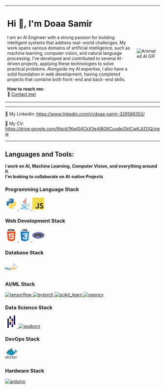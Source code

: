 <table align="center">
<tr>
<td>
<h1>Hi 👋, I'm Doaa Samir</h1>

<p>
  I am an AI Engineer with a strong passion for building intelligent systems that address real-world challenges. My work spans various domains of artificial intelligence, such as machine learning, computer vision, and natural language processing. I’ve developed and contributed to several AI-driven projects, applying these technologies to solve practical problems. Alongside my AI expertise, I also have a solid foundation in web development, having completed projects that combine both front-end and back-end skills.
</p>

<p>
  <strong>How to reach me:</strong><br>
  📧 <a href="mailto:doaa18900@gmail.com">Contact me!</a>
</p>
</td>
<td>
<img src="https://github.com/user-attachments/assets/0519f1ff-f846-4fab-8e62-f7aad9fa86fa" alt="Animated AI GIF" width="300" />
</td>
</tr>
</table>

---

<p align="left">
  🔗 My LinkedIn: <a href="https://www.linkedin.com/in/doaa-samir-70b4a0378/" target="_blank">https://www.linkedin.com/in/doaa-samir-329588352/</a>
</p>

<p align="left">
  📄 My CV: <a href="https://drive.google.com/file/d/1PhVTRikZNdlCQEdh23jrT77M1GOMkC2w/view?usp=sharing" target="_blank">https://drive.google.com/file/d/1Kwl04CkX3e4iBGKCuudelZktCwKJtZOQ/view</a>
</p>


---

## Languages and Tools:

**I work on AI, Machine Learning, Computer Vision, and everything around it.**  
**I'm looking to collaborate on AI-native Projects**

### Programming Language Stack
<p align="left">
  <a href="https://www.python.org" target="_blank" rel="noreferrer">
    <img src="https://raw.githubusercontent.com/devicons/devicon/master/icons/python/python-original.svg" alt="python" width="40" height="40"/>
  </a>
  <a href="https://www.java.com" target="_blank" rel="noreferrer">
    <img src="https://raw.githubusercontent.com/devicons/devicon/master/icons/java/java-original.svg" alt="java" width="40" height="40"/>
  </a>
  <a href="https://developer.mozilla.org/en-US/docs/Web/JavaScript" target="_blank" rel="noreferrer">
    <img src="https://raw.githubusercontent.com/devicons/devicon/master/icons/javascript/javascript-original.svg" alt="javascript" width="40" height="40"/>
  </a>
</p>

### Web Development Stack
<p align="left">
  <a href="https://www.w3.org/html/" target="_blank" rel="noreferrer">
    <img src="https://raw.githubusercontent.com/devicons/devicon/master/icons/html5/html5-original-wordmark.svg" alt="html5" width="40" height="40"/>
  </a>
  <a href="https://www.w3schools.com/css/" target="_blank" rel="noreferrer">
    <img src="https://raw.githubusercontent.com/devicons/devicon/master/icons/css3/css3-original-wordmark.svg" alt="css3" width="40" height="40"/>
  </a>
  <a href="https://www.php.net" target="_blank" rel="noreferrer">
    <img src="https://raw.githubusercontent.com/devicons/devicon/master/icons/php/php-original.svg" alt="php" width="40" height="40"/>
  </a>
</p>

### Database Stack
<p align="left">
  <a href="https://www.mysql.com/" target="_blank" rel="noreferrer">
    <img src="https://raw.githubusercontent.com/devicons/devicon/master/icons/mysql/mysql-original-wordmark.svg" alt="mysql" width="40" height="40"/>
  </a>
</p>

### AI/ML Stack
<p align="left">
  <a href="https://www.tensorflow.org" target="_blank" rel="noreferrer">
    <img src="https://www.vectorlogo.zone/logos/tensorflow/tensorflow-icon.svg" alt="tensorflow" width="40" height="40"/>
  </a>
  <a href="https://pytorch.org/" target="_blank" rel="noreferrer">
    <img src="https://www.vectorlogo.zone/logos/pytorch/pytorch-icon.svg" alt="pytorch" width="40" height="40"/>
  </a>
  <a href="https://scikit-learn.org/" target="_blank" rel="noreferrer">
    <img src="https://upload.wikimedia.org/wikipedia/commons/0/05/Scikit_learn_logo_small.svg" alt="scikit_learn" width="40" height="40"/>
  </a>
  <a href="https://opencv.org/" target="_blank" rel="noreferrer">
    <img src="https://www.vectorlogo.zone/logos/opencv/opencv-icon.svg" alt="opencv" width="40" height="40"/>
  </a>
</p>

### Data Science Stack
<p align="left">
  <a href="https://pandas.pydata.org/" target="_blank" rel="noreferrer">
    <img src="https://raw.githubusercontent.com/devicons/devicon/2ae2a900d2f041da66e950e4d48052658d850630/icons/pandas/pandas-original.svg" alt="pandas" width="40" height="40"/>
  </a>
  <a href="https://seaborn.pydata.org/" target="_blank" rel="noreferrer">
    <img src="https://seaborn.pydata.org/_images/logo-mark-lightbg.svg" alt="seaborn" width="40" height="40"/>
  </a>
</p>

### DevOps Stack
<p align="left">
  <a href="https://www.docker.com/" target="_blank" rel="noreferrer">
    <img src="https://raw.githubusercontent.com/devicons/devicon/master/icons/docker/docker-original-wordmark.svg" alt="docker" width="40" height="40"/>
  </a>
</p>

### Hardware Stack
<p align="left">
  <a href="https://www.arduino.cc/" target="_blank" rel="noreferrer">
    <img src="https://cdn.worldvectorlogo.com/logos/arduino-1.svg" alt="arduino" width="40" height="40"/>
  </a>
</p>
